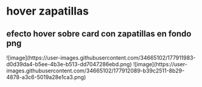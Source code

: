 # hover zapatillas
<h2>efecto hover sobre card con zapatillas en fondo png</h2>
![image](https://user-images.githubusercontent.com/34665102/177911983-d0d39da4-b5ee-4b3e-b513-dd7047286ebd.png)
![image](https://user-images.githubusercontent.com/34665102/177912089-b39c2511-8b29-4878-a3c6-5019a28e1ca3.png)
